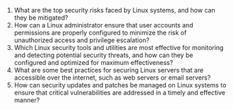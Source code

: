 

1. What are the top security risks faced by Linux systems, and how can they be mitigated?
2. How can a Linux administrator ensure that user accounts and permissions are properly configured to minimize the risk of unauthorized access and privilege escalation?
3. Which Linux security tools and utilities are most effective for monitoring and detecting potential security threats, and how can they be configured and optimized for maximum effectiveness?
4. What are some best practices for securing Linux servers that are accessible over the internet, such as web servers or email servers?
5. How can security updates and patches be managed on Linux systems to ensure that critical vulnerabilities are addressed in a timely and effective manner?